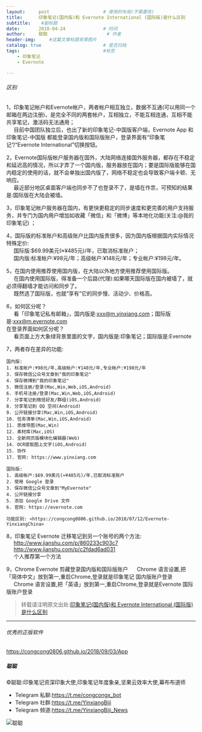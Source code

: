 ```yaml
---
layout:     post                    # 使用的布局(不需要改)
title:      印象笔记(国内版)和 Evernote International (国际版)是什么区别               # 标题 
subtitle:    #副标题
date:       2018-04-24              # 时间
author:     聪聪                      # 作者
header-img:     #这篇文章标题背景图片
catalog: true                       # 是否归档
tags:                               #标签
    - 印象笔记
    - Evernote

---
```


###### 区别
1，印象笔记帐户和Evernote帐户，两者帐户相互独立，数据不互通(可以用同一个邮箱在两边注册)，是完全不同的两套帐户，互相独立，不能互相连通，互相不能共享笔记，激活码无法通用；<br>
&nbsp;&nbsp;&nbsp;&nbsp;&nbsp;目前中国团队独立后，也出了新的印象笔记-中国版客户端，Evernote App 和印象笔记-中国版 都能登录国内版和国际版账户，登录界面有“印象笔记”/“Evernote International”切换按钮。

2，Evernote国际版帐户服务器在国外，大陆网络连接国外服务器，都存在不稳定和延迟高的情况，所以才弄了一个国内版，服务器放在国内；要是国际版能够在国内稳定的使用的话，就不会单独出国内版了，网络不稳定也会导致客户端卡顿、无响应。<br>
&nbsp;&nbsp;&nbsp;&nbsp;&nbsp;最近部分地区桌面客户端也同步不了也登录不了，是墙在作祟，可预知的结果是:国际版在大陆会被墙。

3，印象笔记帐户服务器在国内，有更快更稳定的同步速度和更完善的用户支持服务，并专门为国内用户增加如收藏「微信」和「微博」等本地化功能(关注:@我的印象笔记) ；
<!--
4，公开链接分享笔记功能，目前国际版可用，国内版被迫关闭了，因为大象没有「内容审核过滤」系统，因此功能被 ZF 叫停了。<br>
&nbsp;&nbsp;&nbsp;&nbsp;&nbsp;国际版在国内访问不稳定，即使链接分享给别人，别人打开也慢的，有些地区有些网络甚至无法打开。
-->
4，国际版的标准账户和高级账户比国内版贵很多，因为国内版根据国内实际情况特殊定价:<br/>
&nbsp;&nbsp;&nbsp;&nbsp;&nbsp;国际版:$69.99美元(≈¥485元)/年，已取消标准账户；<br/>
&nbsp;&nbsp;&nbsp;&nbsp;&nbsp;国内版:标准帐户:¥98元/年；高级帐户:¥148元/年；专业帐户:¥198元/年。

5，在国内使用推荐使用国内版，在大陆以外地方使用推荐使用国际版。<br/>
&nbsp;&nbsp;&nbsp;&nbsp;&nbsp;在国内使用国际版，得准备一个后路(代理):如果哪天国际版在国内被墙了，就必须得翻墙才能访问和同步了。<br/>
&nbsp;&nbsp;&nbsp;&nbsp;&nbsp;既然选了国际版，也就“享有”它的同步慢、活动少、价格高。

6，如何区分呢？<br>
&nbsp;&nbsp;&nbsp;&nbsp;&nbsp;看「印象笔记私有邮箱」，国内版是:xxx@m.yinxiang.com；国际版是:xxx@m.evernote.com<br>
在登录界面如何区分呢？<br>
&nbsp;&nbsp;&nbsp;&nbsp;&nbsp;看页面上方大象绿背景里面的文字，国内版是:印象笔记；国际版是:Evernote

7，两者存在差异的功能:

	国内版:
	1. 标准帐户:¥98元/年,高级帐户:¥148元/年,专业帐户:¥198元/年
	3. 保存微信公众号文章到"我的印象笔记"
	4. 保存微博到"我的印象笔记"
	5. 微信注册/登录(Mac,Win,Web,iOS,Android)
	6. 手机号注册/登录(Mac,Win,Web,iOS,Android)
	7. 分享笔记到微信好友/群组(iOS,Android)
	8. 分享笔记到 QQ 空间(Android)
	9. 公开链接分享(Mac,Win,iOS,Android)
	10. 任务清单(Mac,Win,iOS,Android)
	11. 思维导图(Mac,Win)
	12. 素材库(Mac,iOS)
	13. 全新网页版模块化编辑器(Web)
	14. OCR提取图上文字(iOS,Android)
	15. 协作
	17. 官网: https://www.yinxiang.com

	国际版:
	1. 高级帐户:$69.99美元(≈¥485元)/年,已取消标准账户
	2. 使用 Google 登录
	3. 保存微信公众号文章到"MyEvernote"
	4. 公开链接分享
	5. 添加 Google Drive 文件
	6. 官网: https://evernote.com

	功能区别: <https://congcong0806.github.io/2018/07/12/Evernote-YinxiangChina>

8，印象笔记 Evernote 迁移笔记到另一个账号的两个方法:<br/>
&nbsp;&nbsp;&nbsp;&nbsp;&nbsp;<http://www.jianshu.com/p/860233c903c7><br/>
&nbsp;&nbsp;&nbsp;&nbsp;&nbsp;<http://www.jianshu.com/p/c2fdad6ad031><br/>
&nbsp;&nbsp;&nbsp;&nbsp;&nbsp;个人推荐第一个方法

9，Chrome Evernote 剪藏登录国内版和国际版账户
&nbsp;&nbsp;&nbsp;&nbsp;&nbsp;Chrome 语言设置,把「简体中文」放到第一,重启Chrome,登录就是印象笔记 国内版账户登录
&nbsp;&nbsp;&nbsp;&nbsp;&nbsp;Chrome 语言设置,把「英语」放到第一,重启Chrome,登录就是Evernote 国际版账户登录

> 转载请注明原文出处:[印象笔记(国内版)和 Evernote International (国际版)是什么区别](https://congcong0806.github.io/2018/04/24/evernote-yinxiang)

- - - -

###### 优秀的正版软件
<https://congcong0806.github.io/2018/09/03/App>

##### 聪聪
&copy;聪聪:印象笔记资深印象大使,印象笔记年度象亲,坚果云效率大使,幕布布道师

* Telegram 私聊:<https://t.me/congcongx_bot>
* Telegram 社群:<https://t.me/YinxiangBiji>
* Telegram 频道:<https://t.me/YinxiangBiji_News>

![聪聪](https://i.v2ex.co/3wc207g5.png)